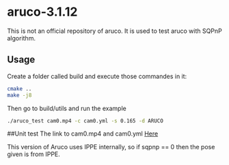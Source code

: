 # aruco-3.1.12
This is not an official repository of aruco. It is used to test aruco with SQPnP algorithm.

## Usage
Create a folder called build and execute those commandes in it:
```bash
cmake ..
make -j8
```

Then go to build/utils and run the example

```bash
./aruco_test cam0.mp4 -c cam0.yml -s 0.165 -d ARUCO

```

##Unit test
The link to cam0.mp4 and cam0.yml
[Here](https://mega.nz/folder/YsU2AY7L#Of0oChqpFBh34Y0-GOQ7VQ/folder/clUj2ITZ)

This version of Aruco uses IPPE internally, so if sqpnp == 0 then the pose given is from IPPE.
